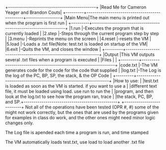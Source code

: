 +--------------------------------------------+
|Read Me for Cameron Yeager and Brandon Couts|
+---------+----------------------------------------------+-----------------+
|Main Menu|The main menu is printed out when the program is first run      |
+---------+----------------------------------------------------------------+
|1.run    |-Executes the program that is currently loaded                  |
|2.step   |-Steps through the current program step by step                 |
|3.menu   |-Reprints the menu on the screen                                |
|4.reset  |-resets the VM                                                  |
|5.load   |-Loads a .txt file(Note: test.txt is loaded on startup of the VM|
|6.exit   |-Quits the VM, and closes the window                            |
+---------+----------------------------------------------------------------+
|Output   |This VM outputs several .txt files when a program is executed   |
|Files    |                                                                |
+---------+----------------------------------------------------------------+
|code.txt |-The VM generates code for the code for the code that supplied  |
|log.txt  |-The Log is the log of the PC, BP, SP, the stack, & the OP Code |
+---------+----------------------------------------------------------------+
|How to use:                                                               |
|test.txt is loaded as soon as the VM is started. if you want to use a     |
|different text file, it must be loaded using load. use run to run the     |
|program, and then look at the log.txt to see how the program ran, trace   |
|the stack, PC, BP, and SP.+-----------------------------------------------+
+--------------------------+
Not all of the operations have been tested (OPR #, #)
some of the might not work correctly, but the ones that are used
by the programs given for examples in class do work, and the other ones
might need minor logic changes only. 

The Log file is apended each time a program is run, and time stamped

The VM automatically loads test.txt, use load to load another .txt file

